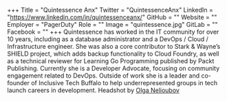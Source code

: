 +++
Title = "Quintessence Anx"
Twitter = "QuintessenceAnx"
LinkedIn = "https://www.linkedin.com/in/quintessenceanx/"
GitHub = ""
Website = ""
Employer = "PagerDuty"
Role = ""
Image = "quintessence.jpg"
GitLab = ""
Facebook = ""
+++
Quintessence has worked in the IT community for over 10 years, including as a database administrator and a DevOps / Cloud / Infrastructure engineer. She was also a core contributor to Stark &amp; Wayne’s SHIELD project, which adds backup functionality to Cloud Foundry, as well as a technical reviewer for Learning Go Programming published by Packt Publishing. Currently she is a Developer Advocate, focusing on community engagement related to DevOps. Outside of work she is a leader and co-founder of Inclusive Tech Buffalo to help underrepresented groups in tech launch careers in development. Headshot by [Olga Nelioubov](https://www.olganelioubov.com/)